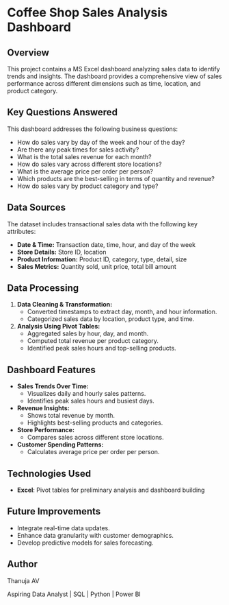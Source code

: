 # Coffee Shop Sales Analysis Dashboard

## Overview
This project contains a MS Excel dashboard analyzing sales data to identify trends and insights. The dashboard provides a comprehensive view of sales performance across different dimensions such as time, location, and product category.

## Key Questions Answered
This dashboard addresses the following business questions:
- How do sales vary by day of the week and hour of the day?
- Are there any peak times for sales activity?
- What is the total sales revenue for each month?
- How do sales vary across different store locations?
- What is the average price per order per person?
- Which products are the best-selling in terms of quantity and revenue?
- How do sales vary by product category and type?

## Data Sources
The dataset includes transactional sales data with the following key attributes:
- **Date & Time:** Transaction date, time, hour, and day of the week
- **Store Details:** Store ID, location
- **Product Information:** Product ID, category, type, detail, size
- **Sales Metrics:** Quantity sold, unit price, total bill amount

## Data Processing
1. **Data Cleaning & Transformation:**
   - Converted timestamps to extract day, month, and hour information.
   - Categorized sales data by location, product type, and time.
2. **Analysis Using Pivot Tables:**
   - Aggregated sales by hour, day, and month.
   - Computed total revenue per product category.
   - Identified peak sales hours and top-selling products.

## Dashboard Features
- **Sales Trends Over Time:**
  - Visualizes daily and hourly sales patterns.
  - Identifies peak sales hours and busiest days.
- **Revenue Insights:**
  - Shows total revenue by month.
  - Highlights best-selling products and categories.
- **Store Performance:**
  - Compares sales across different store locations.
- **Customer Spending Patterns:**
  - Calculates average price per order per person.

## Technologies Used

- **Excel**: Pivot tables for preliminary analysis and dashboard building

## Future Improvements
- Integrate real-time data updates.
- Enhance data granularity with customer demographics.
- Develop predictive models for sales forecasting.

## Author
Thanuja AV

Aspiring Data Analyst | SQL | Python | Power BI


